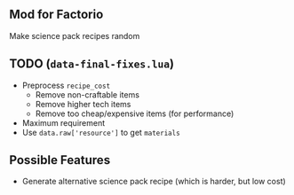 ## Mod for Factorio

Make science pack recipes random

## TODO (`data-final-fixes.lua`)
- Preprocess `recipe_cost`
  - Remove non-craftable items
  - Remove higher tech items
  - Remove too cheap/expensive items (for performance)
- Maximum requirement
- Use `data.raw['resource']` to get `materials`

## Possible Features
- Generate alternative science pack recipe (which is harder, but low cost)
